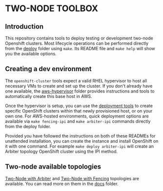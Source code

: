 # TWO-NODE TOOLBOX
## Introduction
This repository contains tools to deploy testing or development two-node Openshift clusters. Most lifecycle operations can be performed directly from the [deploy](deploy/) folder using `make`. Its README file and `make help` will show you the available options.

## Creating a dev environment
The `openshift-cluster` tools expect a valid RHEL hypervisor to host all necessary VMs to create and set up the cluster.
If you don't already have one available, the [aws-hypervisor](deploy/aws-hypervisor/README.md) folder provides instructions and tools to automatically create this base host in AWS. 

Once the hypervisor is setup, you can use the [deployment tools](deploy/openshift-clusters/README.md) to create specific OpenShift clusters within that newly provisioned host, or on your own one. For AWS-hosted environments, quick deployment options are available via `make fencing-ipi` and `make arbiter-ipi` commands directly from the deploy folder.

Provided you have followed the instructions on both of these READMEs for unattended installation, you can create the instance and install OpenShift on it with one command. For example `make deploy arbiter-ipi` will create an Arbiter topology OpenShift cluster using the IPI method.

## Two-node available topologies
[Two-Node with Arbiter](docs/arbiter/README.md) and [Two-Node with Fencing](docs/fencing/README.md) topologies are available. You can read more on them in the [docs](docs) folder.